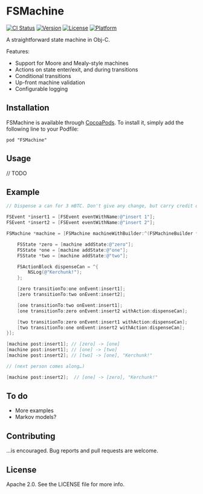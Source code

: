 # FSMachine

[![CI Status](http://img.shields.io/travis/danhawkes/FSMachine.svg?style=flat)](https://travis-ci.org/danhawkes/FSMachine)
[![Version](https://img.shields.io/cocoapods/v/FSMachine.svg?style=flat)](http://cocoadocs.org/docsets/FSMachine)
[![License](https://img.shields.io/cocoapods/l/FSMachine.svg?style=flat)](http://cocoadocs.org/docsets/FSMachine)
[![Platform](https://img.shields.io/cocoapods/p/FSMachine.svg?style=flat)](http://cocoadocs.org/docsets/FSMachine)

A straightforward state machine in Obj-C.

Features:

* Support for Moore and Mealy-style machines
* Actions on state enter/exit, and during transitions
* Conditional transitions
* Up-front machine validation
* Configurable logging

## Installation

FSMachine is available through [CocoaPods](http://cocoapods.org). To install
it, simply add the following line to your Podfile:

    pod "FSMachine"

## Usage

// TODO

## Example

```objective-c
// Dispense a can for 3 mBTC. Don't give any change, but carry credit over to the next person.

FSEvent *insert1 = [FSEvent eventWithName:@"insert 1"];
FSEvent *insert2 = [FSEvent eventWithName:@"insert 2"];

FSMachine *machine = [FSMachine machineWithBuilder:^(FSMachineBuilder *machine) {

    FSState *zero = [machine addState:@"zero"];
    FSState *one = [machine addState:@"one"];
    FSState *two = [machine addState:@"two"];

    FSActionBlock dispenseCan = ^{
        NSLog(@"Kerchunk!");
    };

    [zero transitionTo:one onEvent:insert1];
    [zero transitionTo:two onEvent:insert2];

    [one transitionTo:two onEvent:insert1];
    [one transitionTo:zero onEvent:insert2 withAction:dispenseCan];

    [two transitionTo:zero onEvent:insert1 withAction:dispenseCan];
    [two transitionTo:one onEvent:insert2 withAction:dispenseCan];
}];

[machine post:insert1]; // [zero] -> [one]
[machine post:insert1]; // [one] -> [two]
[machine post:insert2]; // [two] -> [one], "Kerchunk!"

// (next person comes along…)

[machine post:insert2];  // [one] -> [zero], "Kerchunk!"

```

## To do

* More examples
* Markov models?

## Contributing

…is encouraged. Bug reports and pull requests are welcome.

## License

Apache 2.0. See the LICENSE file for more info.
